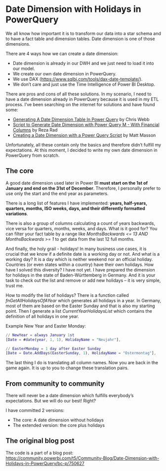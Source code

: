 # Date Dimension with Holidays in PowerQuery

We all know how important it is to transform our data into a star schema and to have a fact table and dimension tables. Date dimension is one of those dimensions.

There are 4 ways how we can create a date dimension:
- Date dimension is already in our DWH and we just need to load it into our model.
- We create our own date dimension in PowerQuery.
- We use DAX (https://www.sqlbi.com/tools/dax-date-template/).
- We don’t care and just use the Time Intelligence of Power BI Desktop.

There are pros and cons of all these solutions. In my scenario, I need to have a date dimension already in PowerQuery because it is used in my ETL process. I’ve been searching on the internet for solutions and have found some:
- [Generating A Date Dimension Table In Power Query](https://blog.crossjoin.co.uk/2013/11/19/generating-a-date-dimension-table-in-power-query/) by Chris Webb
- [Script to Generate Date Dimension with Power Query M - With Financial Columns](http://www.rad.pasfu.com/index.php?/archives/166-Script-to-Generate-Date-Dimension-with-Power-Query-M-With-Financial-Columns.html) by Reza Rad
- [Creating a Date Dimension with a Power Query Script](https://www.mattmasson.com/2014/02/creating-a-date-dimension-with-a-power-query-script/) by Matt Masson

Unfortunately, all these contain only the basics and therefore didn’t fulfill my expectations. At this moment, I decided to write my own date dimension in PowerQuery from scratch.

## The core
A good date dimension used later in Power BI **must start on the 1st of January and end on the 31st of December**. Therefore, I personally prefer to use only the start and the end year as parameters.

There is a long list of features I have implemented: **years, half-years, quarters, months, ISO weeks, days, and their differently formatted variations**.

There is also a group of columns calculating a count of years backwards, vice versa for quarters, months, weeks, and days. What is it good for? You can filter your fact table by a range like *MonthsBackwards <= 13 AND MonthsBackwards >= 1* to get data from the last 12 full months.

And finally, the holy grail - holidays! In many business use cases, it is crucial that we know if a definite date is a working day or not. And what is a working day? It is a day which is neither weekend nor an official holiday. Countries (or even states within a country) have their own holidays. How have I solved this diversity? I have not yet. I have prepared the dimension for holidays in the state of Baden-Württemberg in Germany. And it is your task to check out the list and remove or add new holidays – it is very simple, trust me.

How to modify the list of holidays? There is a function called *fnGetAllHolidaysOfAYear* which generates all holidays in a year. In Germany, most of them are based on the Easter Sunday and that is also my starting point. Then I generate a list *CurrentYearHolidaysList* which contains the definition of all holidays in one year.

Example New Year and Easter Monday:
```m
// NewYear = always January 1st
[Date = #date(year, 1, 1), HolidayName = "Neujahr"],
```
```m
// EasterMonday = 1 day after Easter Sunday
[Date = Date.AddDays(EasterSunday, 1), HolidayName = "Ostermontag"],
```

The last thing I do is translating all column names. Now you are back in the game again. It is up to you to change these translation pairs.

## From community to community
There will never be a date dimension which fulfills everybody’s expectations. But we will do our best! Right?

I have committed 2 versions:
- The core: A date dimension without holidays 
- The extended version: the core plus holidays

## The original blog post
The code is a part of a blog post: https://community.powerbi.com/t5/Community-Blog/Date-Dimension-with-Holidays-in-PowerQuery/bc-p/750627